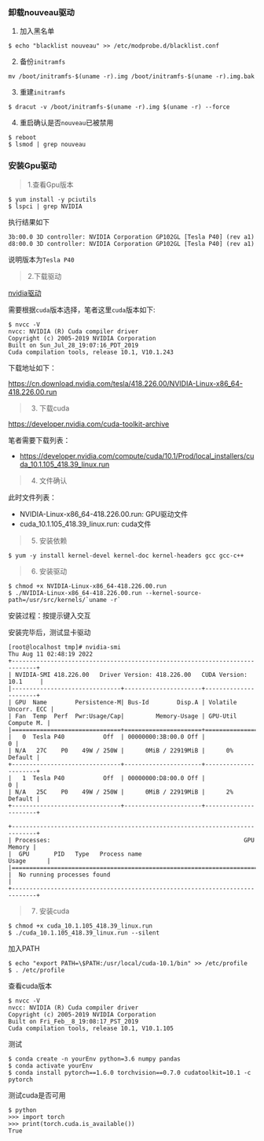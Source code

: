 ### 卸载nouveau驱动

1. 加入黑名单

```shell
$ echo "blacklist nouveau" >> /etc/modprobe.d/blacklist.conf
```

2. 备份`initramfs`

```shell
mv /boot/initramfs-$(uname -r).img /boot/initramfs-$(uname -r).img.bak
```

3. 重建`initramfs`
```shell
$ dracut -v /boot/initramfs-$(uname -r).img $(uname -r) --force
```

4. 重启确认是否`nouveau`已被禁用

```shell
$ reboot
$ lsmod | grep nouveau
```

### 安装Gpu驱动

> 1.查看Gpu版本

```shell
$ yum install -y pciutils
$ lspci | grep NVIDIA
```

执行结果如下

```shell
3b:00.0 3D controller: NVIDIA Corporation GP102GL [Tesla P40] (rev a1)
d8:00.0 3D controller: NVIDIA Corporation GP102GL [Tesla P40] (rev a1)
```

说明版本为`Tesla P40`

> 2.下载驱动

[nvidia驱动](https://www.nvidia.cn/Download/index.aspx?lang=cn)

需要根据`cuda`版本选择，笔者这里`cuda`版本如下:

```shell
$ nvcc -V
nvcc: NVIDIA (R) Cuda compiler driver
Copyright (c) 2005-2019 NVIDIA Corporation
Built on Sun_Jul_28_19:07:16_PDT_2019
Cuda compilation tools, release 10.1, V10.1.243
```

下载地址如下：

https://cn.download.nvidia.com/tesla/418.226.00/NVIDIA-Linux-x86_64-418.226.00.run

> 3. 下载cuda

https://developer.nvidia.com/cuda-toolkit-archive

笔者需要下载列表：

- https://developer.nvidia.com/compute/cuda/10.1/Prod/local_installers/cuda_10.1.105_418.39_linux.run


> 4. 文件确认

此时文件列表：

- NVIDIA-Linux-x86_64-418.226.00.run: GPU驱动文件
- cuda_10.1.105_418.39_linux.run: cuda文件

> 5. 安装依赖

```shell
$ yum -y install kernel-devel kernel-doc kernel-headers gcc gcc-c++
```

> 6. 安装驱动

```shell
$ chmod +x NVIDIA-Linux-x86_64-418.226.00.run
$ ./NVIDIA-Linux-x86_64-418.226.00.run --kernel-source-path=/usr/src/kernels/`uname -r`
```

安装过程：按提示键入交互

安装完毕后，测试显卡驱动

```shell
[root@localhost tmp]# nvidia-smi
Thu Aug 11 02:48:19 2022
+-----------------------------------------------------------------------------+
| NVIDIA-SMI 418.226.00   Driver Version: 418.226.00   CUDA Version: 10.1     |
|-------------------------------+----------------------+----------------------+
| GPU  Name        Persistence-M| Bus-Id        Disp.A | Volatile Uncorr. ECC |
| Fan  Temp  Perf  Pwr:Usage/Cap|         Memory-Usage | GPU-Util  Compute M. |
|===============================+======================+======================|
|   0  Tesla P40           Off  | 00000000:3B:00.0 Off |                    0 |
| N/A   27C    P0    49W / 250W |      0MiB / 22919MiB |      0%      Default |
+-------------------------------+----------------------+----------------------+
|   1  Tesla P40           Off  | 00000000:D8:00.0 Off |                    0 |
| N/A   25C    P0    49W / 250W |      0MiB / 22919MiB |      2%      Default |
+-------------------------------+----------------------+----------------------+

+-----------------------------------------------------------------------------+
| Processes:                                                       GPU Memory |
|  GPU       PID   Type   Process name                             Usage      |
|=============================================================================|
|  No running processes found                                                 |
+-----------------------------------------------------------------------------+
```

> 7. 安装cuda

```shell
$ chmod +x cuda_10.1.105_418.39_linux.run
$ ./cuda_10.1.105_418.39_linux.run --silent
```

加入PATH

```shell
$ echo "export PATH=\$PATH:/usr/local/cuda-10.1/bin" >> /etc/profile
$ . /etc/profile
```

查看cuda版本

```shell
$ nvcc -V
nvcc: NVIDIA (R) Cuda compiler driver
Copyright (c) 2005-2019 NVIDIA Corporation
Built on Fri_Feb__8_19:08:17_PST_2019
Cuda compilation tools, release 10.1, V10.1.105
```

测试

```shell
$ conda create -n yourEnv python=3.6 numpy pandas
$ conda activate yourEnv
$ conda install pytorch==1.6.0 torchvision==0.7.0 cudatoolkit=10.1 -c pytorch
```

测试cuda是否可用

```shell
$ python
>>> import torch
>>> print(torch.cuda.is_available())
True
```
